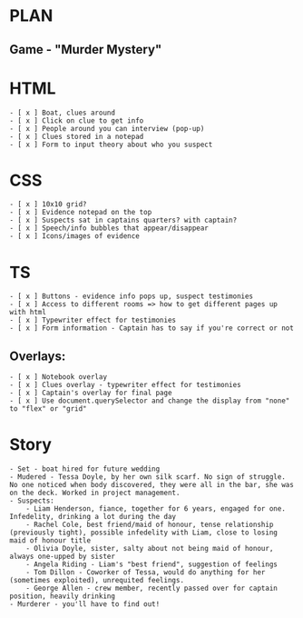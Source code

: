 # PLAN

## Game - "Murder Mystery"

# HTML

    - [ x ] Boat, clues around
    - [ x ] Click on clue to get info
    - [ x ] People around you can interview (pop-up)
    - [ x ] Clues stored in a notepad
    - [ x ] Form to input theory about who you suspect 

# CSS

    - [ x ] 10x10 grid?
    - [ x ] Evidence notepad on the top
    - [ x ] Suspects sat in captains quarters? with captain?
    - [ x ] Speech/info bubbles that appear/disappear
    - [ x ] Icons/images of evidence

# TS

    - [ x ] Buttons - evidence info pops up, suspect testimonies
    - [ x ] Access to different rooms => how to get different pages up with html
    - [ x ] Typewriter effect for testimonies 
    - [ x ] Form information - Captain has to say if you're correct or not 
    
## Overlays: 
    - [ x ] Notebook overlay
    - [ x ] Clues overlay - typewriter effect for testimonies
    - [ x ] Captain's overlay for final page
    - [ x ] Use document.querySelector and change the display from "none" to "flex" or "grid" 

# Story

    - Set - boat hired for future wedding
    - Mudered - Tessa Doyle, by her own silk scarf. No sign of struggle. No one noticed when body discovered, they were all in the bar, she was on the deck. Worked in project management.
    - Suspects:
        - Liam Henderson, fiance, together for 6 years, engaged for one. Infedelity, drinking a lot during the day
        - Rachel Cole, best friend/maid of honour, tense relationship (previously tight), possible infedelity with Liam, close to losing maid of honour title
        - Olivia Doyle, sister, salty about not being maid of honour, always one-upped by sister
        - Angela Riding - Liam's "best friend", suggestion of feelings
        - Tom Dillon - Coworker of Tessa, would do anything for her (sometimes exploited), unrequited feelings.
        - George Allen - crew member, recently passed over for captain position, heavily drinking
    - Murderer - you'll have to find out! 
